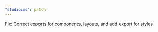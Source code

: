 ```yaml
---
"studiocms": patch
---
```


Fix: Correct exports for components, layouts, and add export for styles
